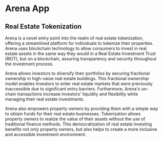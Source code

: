 # Arena App
## Real Estate Tokenization

Arena is a novel entry point into the realm of real estate tokenization, offering a streamlined platform for individuals to tokenize their properties. Arena uses blockchain technology to allow consumers to invest in real estate assets in the same way they would in a Real Estate Investment Trust (REIT), but on a blockchain, assuring transparency and security throughout the investment process.

Arena allows investors to diversify their portfolios by securing fractional ownership in high-value real estate buildings. This fractional ownership model enables investors to enter real estate markets that were previously inaccessible due to significant entry barriers. Furthermore, Arena's on-chain transactions increase investors' liquidity and flexibility while managing their real estate investments.

Arena also empowers property owners by providing them with a simple way to obtain funds for their real estate businesses. Tokenization allows property owners to realize the value of their assets without the use of traditional finance methods. This democratization of real estate investing benefits not only property owners, but also helps to create a more inclusive and accessible investment environment.
